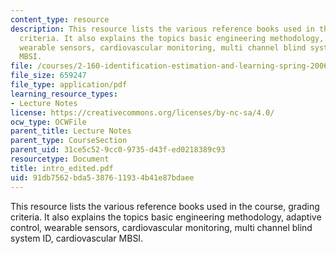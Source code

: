 ```yaml
---
content_type: resource
description: This resource lists the various reference books used in the course, grading
  criteria. It also explains the topics basic engineering methodology, adaptive control,
  wearable sensors, cardiovascular monitoring, multi channel blind system ID, cardiovascular
  MBSI.
file: /courses/2-160-identification-estimation-and-learning-spring-2006/91db7562bda5387611934b41e87bdaee_intro_edited.pdf
file_size: 659247
file_type: application/pdf
learning_resource_types:
- Lecture Notes
license: https://creativecommons.org/licenses/by-nc-sa/4.0/
ocw_type: OCWFile
parent_title: Lecture Notes
parent_type: CourseSection
parent_uid: 31ce5c52-9cc0-9735-d43f-ed0218389c93
resourcetype: Document
title: intro_edited.pdf
uid: 91db7562-bda5-3876-1193-4b41e87bdaee
---
```

This resource lists the various reference books used in the course, grading criteria. It also explains the topics basic engineering methodology, adaptive control, wearable sensors, cardiovascular monitoring, multi channel blind system ID, cardiovascular MBSI.